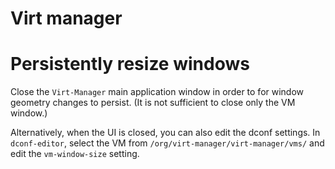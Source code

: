 # Virt manager

# Persistently resize windows

Close the `Virt-Manager` main application window in order to for window geometry
changes to persist. (It is not sufficient to close only the VM window.)

Alternatively, when the UI is closed, you can also edit the dconf settings. In
`dconf-editor`, select the VM from `/org/virt-manager/virt-manager/vms/` and
edit the `vm-window-size` setting.
